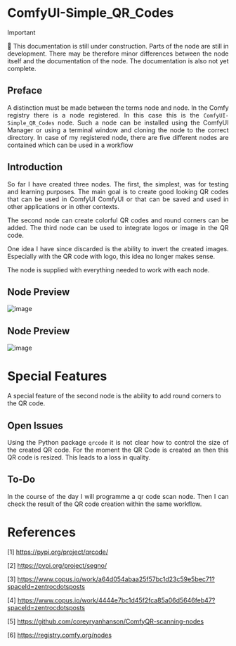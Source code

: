 # ComfyUI-Simple_QR_Codes

> [!IMPORTANT]  
> <p align="justify">🚧 This documentation is still under construction.
> Parts of the node are still in development. There may be therefore
> minor differences between the node itself and the documentation of
> the node. The documentation is also not yet complete.</p>

## Preface

<p align="justify">A distinction must be made between the terms node
and node. In the Comfy registry there is a node registered. In this 
case this is the <code>ComfyUI-Simple_QR_Codes</code> node. Such a
node can be installed using the ComfyUI Manager or using a terminal
window and cloning the node to the correct directory. In case of my
registered node, there are five different nodes are contained which
can be used in a workflow</p>

## Introduction

<p align="justify">So far I have created three nodes. The first, the 
simplest, was for testing and learning purposes. The main goal is to 
create good looking QR codes that can be used in ComfyUI ComfyUI or
that can be saved and used in other applications or in other contexts.</p>

<p align="justify">The second node can create colorful QR codes and
round corners can be added. The third node can be used to integrate
logos or image in the QR code.</p> 

<p align="justify">One idea I have since discarded is the ability to 
invert the created images. Especially with the QR code with logo, this
idea no longer makes sense.</p>

The node is supplied with everything needed to work with each node.

## Node Preview

![image](https://github.com/user-attachments/assets/d22611f0-8e74-4bd0-978c-0f51294ea01f)


## Node Preview

![image](https://github.com/user-attachments/assets/ddaeabac-883c-4677-b953-fc7be83f2900)

# Special Features

A special feature of the second node is the ability to add round corners to the QR code.

## Open Issues

<p align="justify">Using the Python package <code>qrcode</code> it
is not clear how to control the size of the created QR code. For the
moment the QR Code is created an then this QR code is resized. This
leads to a loss in quality.</p>

## To-Do

<p align="justify">In the course of the day I will programme a qr code
scan node. Then I can check the result of the QR code creation within
the same workflow.</p>

# References

[1] https://pypi.org/project/qrcode/

[2] https://pypi.org/project/segno/

[3] https://www.copus.io/work/a64d054abaa25f57bc1d23c59e5bec71?spaceId=zentrocdotsposts

[4] https://www.copus.io/work/4444e7bc1d45f2fca85a06d5646feb47?spaceId=zentrocdotsposts

[5] https://github.com/coreyryanhanson/ComfyQR-scanning-nodes

[6] https://registry.comfy.org/nodes
